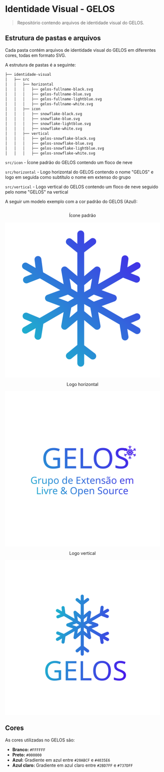 # Identidade Visual - GELOS

> Repositório contendo arquivos de identidade visual do GELOS.

## Estrutura de pastas e arquivos

Cada pasta contém arquivos de identidade visual do GELOS em diferentes cores, todas em formato SVG.

A estrutura de pastas é a seguinte:

```text
├── identidade-visual
│   ├── src
│   │   ├── horizontal
│   │   │   ├── gelos-fullname-black.svg
│   │   │   ├── gelos-fullname-blue.svg
│   │   │   ├── gelos-fullname-lightblue.svg
│   │   │   ├── gelos-fullname-white.svg
│   │   ├── icon
│   │   │   ├── snowflake-black.svg
│   │   │   ├── snowflake-blue.svg
│   │   │   ├── snowflake-lightblue.svg
│   │   │   ├── snowflake-white.svg
│   │   ├── vertical
│   │   │   ├── gelos-snowflake-black.svg
│   │   │   ├── gelos-snowflake-blue.svg
│   │   │   ├── gelos-snowflake-lightblue.svg
│   │   │   ├── gelos-snowflake-white.svg
```

`src/icon` - Ícone padrão do GELOS contendo um floco de neve

`src/horizontal` - Logo horizontal do GELOS contendo o nome "GELOS" e logo em seguida como subtítulo o nome em extenso do grupo

`src/vertical` - Logo vertical do GELOS contendo um floco de neve seguido pelo nome "GELOS" na vertical

A seguir um modelo exemplo com a cor padrão do GELOS (Azul):

<style>
#container {
  display: flex;
  justify-content: space-around;
  flex-wrap: wrap;
}
.icon {
  display: flex;
  flex-direction: column;
  align-items: center;
}
</style>

<div id="container">
  <div class="icon">

  <p>Ícone padrão</p>
  <img src="src/icon/snowflake-blue.svg"/>

  </div>

  <div class="icon">
  
  <p>Logo horizontal</p>
  <img src="src/horizontal/gelos-fullname-blue.svg"/>

  </div>

  <div class="icon">

  <p>Logo vertical</p>
  <img src="src/vertical/gelos-snowflake-blue.svg"/>

  </div>
</div>

## Cores

As cores utilizadas no GELOS são:

- **Branco:** `#FFFFFF`
- **Preto:** `#000000`
- **Azul:** Gradiente em azul entre `#20ABCF` e `#4035E6`
- **Azul claro:** Gradiente em azul claro entre `#2BD7FF` e `#737DFF`
